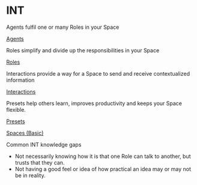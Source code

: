 # INT

Agents fulfil one or many Roles in your Space

[Agents](INT/Agents.md)

Roles simplify and divide up the responsibilities in your Space

[Roles](INT/Roles.md)

Interactions provide a way for a Space to send and receive contextualized information

[Interactions](Shared/Interactions.md)

Presets help others learn, improves productivity and keeps your Space flexible.

[Presets](Shared/Presets.md)

[Spaces (Basic)](Shared/Spaces/Spaces%20(Basic).md)

Common INT knowledge gaps

- Not necessarily knowing how it is that one Role can talk to another, but trusts that they can.
- Not having a good feel or idea of how practical an idea may or may not be in reality.
